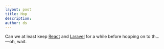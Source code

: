 ```yaml
---
layout: post
title: Hop
description:
author: ds
---
```


Can we at least keep [React](http://facebook.github.io/react/) and [Laravel](http://laravel.com/) for a while before hopping on to th…  
—oh, wait.
